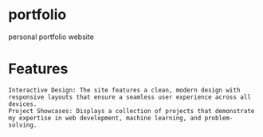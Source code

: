 # portfolio
personal portfolio website

# Features
	Interactive Design: The site features a clean, modern design with responsive layouts that ensure a seamless user experience across all devices.
	Project Showcases: Displays a collection of projects that demonstrate my expertise in web development, machine learning, and problem-solving.
